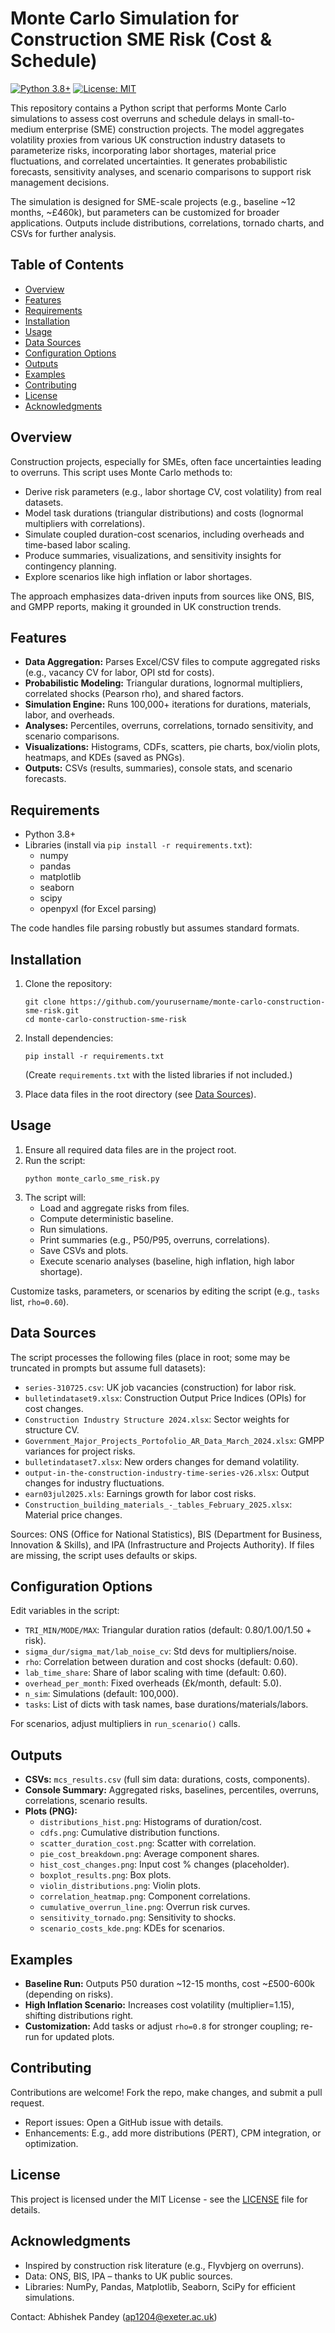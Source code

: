 
# Monte Carlo Simulation for Construction SME Risk (Cost & Schedule)

[![Python 3.8+](https://img.shields.io/badge/python-3.8%2B-blue.svg)](https://www.python.org/downloads/) [![License: MIT](https://img.shields.io/badge/License-MIT-yellow.svg)](https://opensource.org/licenses/MIT)

This repository contains a Python script that performs Monte Carlo simulations to assess cost overruns and schedule delays in small-to-medium enterprise (SME) construction projects. The model aggregates volatility proxies from various UK construction industry datasets to parameterize risks, incorporating labor shortages, material price fluctuations, and correlated uncertainties. It generates probabilistic forecasts, sensitivity analyses, and scenario comparisons to support risk management decisions.

The simulation is designed for SME-scale projects (e.g., baseline ~12 months, ~£460k), but parameters can be customized for broader applications. Outputs include distributions, correlations, tornado charts, and CSVs for further analysis.

## Table of Contents
- [Overview](#overview)
- [Features](#features)
- [Requirements](#requirements)
- [Installation](#installation)
- [Usage](#usage)
- [Data Sources](#data-sources)
- [Configuration Options](#configuration-options)
- [Outputs](#outputs)
- [Examples](#examples)
- [Contributing](#contributing)
- [License](#license)
- [Acknowledgments](#acknowledgments)

## Overview
Construction projects, especially for SMEs, often face uncertainties leading to overruns. This script uses Monte Carlo methods to:
- Derive risk parameters (e.g., labor shortage CV, cost volatility) from real datasets.
- Model task durations (triangular distributions) and costs (lognormal multipliers with correlations).
- Simulate coupled duration-cost scenarios, including overheads and time-based labor scaling.
- Produce summaries, visualizations, and sensitivity insights for contingency planning.
- Explore scenarios like high inflation or labor shortages.

The approach emphasizes data-driven inputs from sources like ONS, BIS, and GMPP reports, making it grounded in UK construction trends.

## Features
- **Data Aggregation:** Parses Excel/CSV files to compute aggregated risks (e.g., vacancy CV for labor, OPI std for costs).
- **Probabilistic Modeling:** Triangular durations, lognormal multipliers, correlated shocks (Pearson rho), and shared factors.
- **Simulation Engine:** Runs 100,000+ iterations for durations, materials, labor, and overheads.
- **Analyses:** Percentiles, overruns, correlations, tornado sensitivity, and scenario comparisons.
- **Visualizations:** Histograms, CDFs, scatters, pie charts, box/violin plots, heatmaps, and KDEs (saved as PNGs).
- **Outputs:** CSVs (results, summaries), console stats, and scenario forecasts.

## Requirements
- Python 3.8+
- Libraries (install via `pip install -r requirements.txt`):
  - numpy
  - pandas
  - matplotlib
  - seaborn
  - scipy
  - openpyxl (for Excel parsing)

The code handles file parsing robustly but assumes standard formats.

## Installation
1. Clone the repository:
   ```
   git clone https://github.com/yourusername/monte-carlo-construction-sme-risk.git
   cd monte-carlo-construction-sme-risk
   ```
2. Install dependencies:
   ```
   pip install -r requirements.txt
   ```
   (Create `requirements.txt` with the listed libraries if not included.)

3. Place data files in the root directory (see [Data Sources](#data-sources)).

## Usage
1. Ensure all required data files are in the project root.
2. Run the script:
   ```
   python monte_carlo_sme_risk.py
   ```
3. The script will:
   - Load and aggregate risks from files.
   - Compute deterministic baseline.
   - Run simulations.
   - Print summaries (e.g., P50/P95, overruns, correlations).
   - Save CSVs and plots.
   - Execute scenario analyses (baseline, high inflation, high labor shortage).

Customize tasks, parameters, or scenarios by editing the script (e.g., `tasks` list, `rho=0.60`).

## Data Sources
The script processes the following files (place in root; some may be truncated in prompts but assume full datasets):
- `series-310725.csv`: UK job vacancies (construction) for labor risk.
- `bulletindataset9.xlsx`: Construction Output Price Indices (OPIs) for cost changes.
- `Construction Industry Structure 2024.xlsx`: Sector weights for structure CV.
- `Government_Major_Projects_Portofolio_AR_Data_March_2024.xlsx`: GMPP variances for project risks.
- `bulletindataset7.xlsx`: New orders changes for demand volatility.
- `output-in-the-construction-industry-time-series-v26.xlsx`: Output changes for industry fluctuations.
- `earn03jul2025.xls`: Earnings growth for labor cost risks.
- `Construction_building_materials_-_tables_February_2025.xlsx`: Material price changes.

Sources: ONS (Office for National Statistics), BIS (Department for Business, Innovation & Skills), and IPA (Infrastructure and Projects Authority). If files are missing, the script uses defaults or skips.

## Configuration Options
Edit variables in the script:
- `TRI_MIN/MODE/MAX`: Triangular duration ratios (default: 0.80/1.00/1.50 + risk).
- `sigma_dur/sigma_mat/lab_noise_cv`: Std devs for multipliers/noise.
- `rho`: Correlation between duration and cost shocks (default: 0.60).
- `lab_time_share`: Share of labor scaling with time (default: 0.60).
- `overhead_per_month`: Fixed overheads (£k/month, default: 5.0).
- `n_sim`: Simulations (default: 100,000).
- `tasks`: List of dicts with task names, base durations/materials/labors.

For scenarios, adjust multipliers in `run_scenario()` calls.

## Outputs
- **CSVs:** `mcs_results.csv` (full sim data: durations, costs, components).
- **Console Summary:** Aggregated risks, baselines, percentiles, overruns, correlations, scenario results.
- **Plots (PNG):** 
  - `distributions_hist.png`: Histograms of duration/cost.
  - `cdfs.png`: Cumulative distribution functions.
  - `scatter_duration_cost.png`: Scatter with correlation.
  - `pie_cost_breakdown.png`: Average component shares.
  - `hist_cost_changes.png`: Input cost % changes (placeholder).
  - `boxplot_results.png`: Box plots.
  - `violin_distributions.png`: Violin plots.
  - `correlation_heatmap.png`: Component correlations.
  - `cumulative_overrun_line.png`: Overrun risk curves.
  - `sensitivity_tornado.png`: Sensitivity to shocks.
  - `scenario_costs_kde.png`: KDEs for scenarios.

## Examples
- **Baseline Run:** Outputs P50 duration ~12-15 months, cost ~£500-600k (depending on risks).
- **High Inflation Scenario:** Increases cost volatility (multiplier=1.15), shifting distributions right.
- **Customization:** Add tasks or adjust `rho=0.8` for stronger coupling; re-run for updated plots.

## Contributing
Contributions are welcome! Fork the repo, make changes, and submit a pull request.
- Report issues: Open a GitHub issue with details.
- Enhancements: E.g., add more distributions (PERT), CPM integration, or optimization.

## License
This project is licensed under the MIT License - see the [LICENSE](LICENSE) file for details.

## Acknowledgments
- Inspired by construction risk literature (e.g., Flyvbjerg on overruns).
- Data: ONS, BIS, IPA – thanks to UK public sources.
- Libraries: NumPy, Pandas, Matplotlib, Seaborn, SciPy for efficient simulations.

Contact: Abhishek Pandey (ap1204@exeter.ac.uk)
